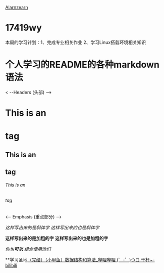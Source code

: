 [Alarnzearn](https://github.com/Alarnearn) 
# 17419wy
本周的学习计划：1、完成专业相关作业
              2、学习Linux搭载环境相关知识
              
# 个人学习的README的各种markdown语法 
< --Headers (头部) -->
# This is an <h1> tag
## This is an <h2> tag
###### This is an <h6> tag

<-- Emphasis (重点部分) -->

*这样写出来的是斜体字*
_这样写出来的也是斜体字_

**这样写出来的是加粗的字**
__这样写出来的也是加粗的字__

_你也**可以** 组合使用他们_
          


**学习圣地[（完结）（小甲鱼）数据结构和算法_哔哩哔哩 (゜-゜)つロ 干杯~-bilibili  ](https://www.bilibili.com/video/av2975983)
